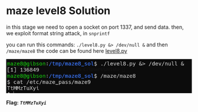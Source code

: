 # maze level8 Solution

in this stage we need to open a socket on port 1337, and send data. then, we exploit format string attack, in `snprintf`

you can run this commands:
`./level8.py &> /dev/null &`
and then
`/maze/maze8`
the code can be found here [level8.py](./scripts/level8.py)

![image](./images/level8.png)

**Flag:** ***`TtMMzTuXyi`*** 
